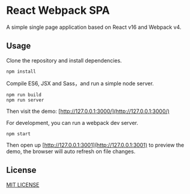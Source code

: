 # React Webpack SPA

A simple single page application based on React v16 and Webpack v4.

## Usage

Clone the repository and install dependencies.

```
npm install
```

Compile ES6, JSX and Sass，and run a simple node server.

```
npm run build
npm run server
```

Then visit the demo: [http://127.0.0.1:3000/](http://127.0.0.1:3000/)

For development, you can run a webpack dev server.

```
npm start
```

Then open up [http://127.0.0.1:3001](http://127.0.0.1:3001) to preview the demo, the browser will auto refresh on file changes.

## License

[MIT LICENSE](./LICENSE)
